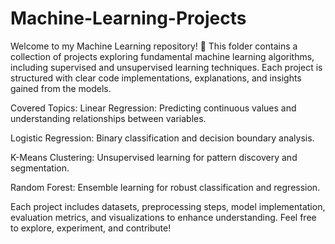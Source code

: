 # Machine-Learning-Projects
Welcome to my Machine Learning repository! 🚀 This folder contains a collection of projects exploring fundamental machine learning algorithms, including supervised and unsupervised learning techniques. Each project is structured with clear code implementations, explanations, and insights gained from the models.

Covered Topics:
Linear Regression: Predicting continuous values and understanding relationships between variables.

Logistic Regression: Binary classification and decision boundary analysis.

K-Means Clustering: Unsupervised learning for pattern discovery and segmentation.

Random Forest: Ensemble learning for robust classification and regression.

Each project includes datasets, preprocessing steps, model implementation, evaluation metrics, and visualizations to enhance understanding. Feel free to explore, experiment, and contribute! 
